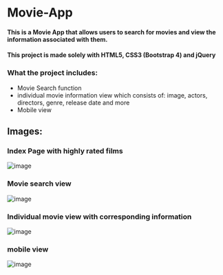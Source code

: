 # Movie-App

#### This is a Movie App that allows users to search for movies and view the information associated with them.
#### This project is made solely with HTML5, CSS3 (Bootstrap 4) and jQuery 

### What the project includes:

* Movie Search function
* individual movie information view which consists of: image, actors, directors, genre, release date and more
* Mobile view

##  Images:
### Index Page with highly rated films
![image](https://user-images.githubusercontent.com/70725429/101260327-0447d200-3727-11eb-9b4e-6774c28756ae.png)

### Movie search view
![image](https://user-images.githubusercontent.com/70725429/101260341-16297500-3727-11eb-8a90-98fbe2bfead7.png)

### Individual movie view with corresponding information
![image](https://user-images.githubusercontent.com/70725429/101260353-22adcd80-3727-11eb-894c-942ded4a64e8.png)

### mobile view
![image](https://user-images.githubusercontent.com/70725429/101260355-2f322600-3727-11eb-88e4-e424ffc61487.png)
